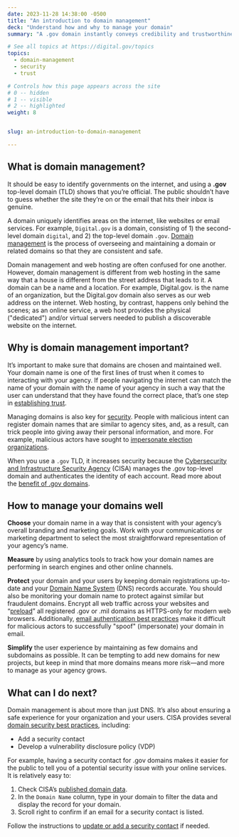 ```yaml
---
date: 2023-11-28 14:38:00 -0500
title: "An introduction to domain management"
deck: "Understand how and why to manage your domain"
summary: "A .gov domain instantly conveys credibility and trustworthiness, and proper domain management practices ensure that your website is secure and accessible."

# See all topics at https://digital.gov/topics
topics:
  - domain-management
  - security
  - trust

# Controls how this page appears across the site
# 0 -- hidden
# 1 -- visible
# 2 -- highlighted
weight: 8


slug: an-introduction-to-domain-management

---
```


## What is domain management?

It should be easy to identify governments on the internet, and using a **.gov** top-level domain (TLD) shows that you’re official. The public shouldn’t have to guess whether the site they’re on or the email that hits their inbox is genuine.

A domain uniquely identifies areas on the internet, like websites or email services. For example, `Digital.gov` is a domain, consisting of 1) the second-level domain `digital`, and 2) the top-level domain `.gov`. [Domain management](https://digital.gov/topics/domain-management/) is the process of overseeing and maintaining a domain or related domains so that they are consistent and safe.

Domain management and web hosting are often confused for one another. However, domain management is different from web hosting in the same way that a house is different from the street address that leads to it. A domain can be a name and a location. For example, Digital.gov. is the name of an organization, but the Digital.gov domain also serves as our web address on the internet. Web hosting, by contrast, happens only behind the scenes; as an online service, a web host provides the physical ("dedicated") and/or virtual servers needed to publish a discoverable website on the internet.

## Why is domain management important?

It’s important to make sure that domains are chosen and maintained well. Your domain name is one of the first lines of trust when it comes to interacting with your agency. If people navigating the internet can match the name of your domain with the name of your agency in such a way that the user can understand that they have found the correct place, that’s one step in [establishing trust](https://digital.gov/topics/trust/).

Managing domains is also key for [security](https://digital.gov/topics/security/). People with malicious intent can register domain names that are similar to agency sites, and, as a result, can trick people into giving away their personal information, and more. For example, malicious actors have sought to [impersonate election organizations](https://get.gov/domains/election-offices/).

When you use a `.gov` TLD, it increases security because the [Cybersecurity and Infrastructure Security Agency](https://www.cisa.gov/) (CISA) manages the .gov top-level domain and authenticates the identity of each account. Read more about the [benefit of .gov domains](https://get.gov/domains/benefits).

## How to manage your domains well

**Choose** your domain name in a way that is consistent with your agency’s overall branding and marketing goals. Work with your communications or marketing department to select the most straightforward representation of your agency’s name.

**Measure** by using analytics tools to track how your domain names are performing in search engines and other online channels.

**Protect** your domain and your users by keeping domain registrations up-to-date and your [Domain Name System](https://get.gov/help/#dns) (DNS) records accurate. You should also be monitoring your domain name to protect against similar but fraudulent domains. Encrypt all web traffic across your websites and “[preload](https://get.gov/domains/security/#preload-your-domain)” all registered .gov or .mil domains as HTTPS-only for modern web browsers. Additionally, [email authentication best practices](https://get.gov/domains/security/#use-dmarc-to-prevent-email-impersonation) make it difficult for malicious actors to successfully "spoof" (impersonate) your domain in email.

**Simplify** the user experience by maintaining as few domains and subdomains as possible. It can be tempting to add new domains for new projects, but keep in mind that more domains means more risk&mdash;and more to manage as your agency grows.

## What can I do next?

Domain management is about more than just DNS. It’s also about ensuring a safe experience for your organization and your users. CISA provides several [domain security best practices](https://get.gov/domains/security/), including:

* Add a security contact
* Develop a vulnerability disclosure policy (VDP)

For example, having a security contact for .gov domains makes it easier for the public to tell you of a potential security issue with your online services. It is relatively easy to:

1. Check CISA’s [published domain data](https://flatgithub.com/cisagov/dotgov-data/blob/main/?filename=current-full.csv).
2. In the `Domain Name` column, type in your domain to filter the data and display the record for your domain.
3. Scroll right to confirm if an email for a security contact is listed.

Follow the instructions to [update or add a security contact](https://get.gov/domains/security/) if needed.
